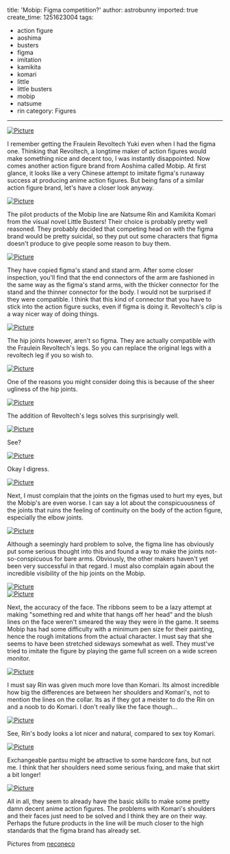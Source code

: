 title: 'Mobip: Figma competition?'
author: astrobunny
imported: true
create_time: 1251623004
tags:
- action figure
- aoshima
- busters
- figma
- imitation
- kamikita
- komari
- little
- little busters
- mobip
- natsume
- rin
category: Figures
---
 [![](wp-uploads/2009/08/wpid-img-0550-500x666.jpg "Picture")](/images/wp-uploads/2009/08/wpid-img-0550.jpg)  
  
I remember getting the Fraulein Revoltech Yuki even when I had the figma one. Thinking that Revoltech, a longtime maker of action figures would make something nice and decent too, I was instantly disappointed. Now comes another action figure brand from Aoshima called Mobip. At first glance, it looks like a very Chinese attempt to imitate figma's runaway success at producing anime action figures. But being fans of a similar action figure brand, let's have a closer look anyway.  
<!--more-->  
 [![](wp-uploads/2009/08/wpid-img-0549-500x666.jpg "Picture")](/images/wp-uploads/2009/08/wpid-img-0549.jpg)  
  
The pilot products of the Mobip line are Natsume Rin and Kamikita Komari from the visual novel Little Busters! Their choice is probably pretty well reasoned. They probably decided that competing head on with the figma brand would be pretty suicidal, so they put out some characters that figma doesn't produce to give people some reason to buy them.  
  
 [![](wp-uploads/2009/08/wpid-img-0552-1-500x666.jpg "Picture")](/images/wp-uploads/2009/08/wpid-img-0552-1.jpg)  
  
They have copied figma's stand and stand arm. After some closer inspection, you'll find that the end connectors of the arm are fashioned in the same way as the figma's stand arms, with the thicker connector for the stand and the thinner connector for the body. I would not be surprised if they were compatible. I think that this kind of connector that you have to stick into the action figure sucks, even if figma is doing it. Revoltech's clip is a way nicer way of doing things.  
  
 [![](wp-uploads/2009/08/wpid-img-0593-500x666.jpg "Picture")](/images/wp-uploads/2009/08/wpid-img-0593.jpg)  
  
The hip joints however, aren't so figma. They are actually compatible with the Fraulein Revoltech's legs. So you can replace the original legs with a revoltech leg if you so wish to.  
  
 [![](wp-uploads/2009/08/wpid-img-0619-500x666.jpg "Picture")](/images/wp-uploads/2009/08/wpid-img-0619.jpg)  
  
One of the reasons you might consider doing this is because of the sheer ugliness of the hip joints.  
  
 [![](wp-uploads/2009/08/wpid-img-0594-500x666.jpg "Picture")](/images/wp-uploads/2009/08/wpid-img-0594.jpg)  
  
The addition of Revoltech's legs solves this surprisingly well.  
  
 [![](wp-uploads/2009/08/wpid-img-0595-500x666.jpg "Picture")](/images/wp-uploads/2009/08/wpid-img-0595.jpg)  
  
See?  
  
 [![](wp-uploads/2009/08/wpid-img-0600-500x666.jpg "Picture")](/images/wp-uploads/2009/08/wpid-img-0600.jpg)  
  
Okay I digress.  
  
 [![](wp-uploads/2009/08/wpid-img-0610-500x666.jpg "Picture")](/images/wp-uploads/2009/08/wpid-img-0610.jpg)  
  
Next, I must complain that the joints on the figmas used to hurt my eyes, but the Mobip's are even worse. I can say a lot about the conspicuousness of the joints that ruins the feeling of continuity on the body of the action figure, especially the elbow joints.  
  
 [![](wp-uploads/2009/08/wpid-img-0558-500x611.jpg "Picture")](/images/wp-uploads/2009/08/wpid-img-0558.jpg)  
  
Although a seemingly hard problem to solve, the figma line has obviously put some serious thought into this and found a way to make the joints not-so-conspicuous for bare arms. Obviously, the other makers haven't yet been very successful in that regard. I must also complain again about the incredible visibility of the hip joints on the Mobip.  
  
 [![](wp-uploads/2009/08/wpid-img-0622-500x479.jpg "Picture")](/images/wp-uploads/2009/08/wpid-img-0622.jpg)  
 [![](wp-uploads/2009/08/wpid-komari-kamikita-key-screenshot-500x375.jpg "Picture")](/images/wp-uploads/2009/08/wpid-komari-kamikita-key-screenshot.jpg)  
  
Next, the accuracy of the face. The ribbons seem to be a lazy attempt at making "something red and white that hangs off her head" and the blush lines on the face weren't smeared the way they were in the game. It seems Mobip has had some difficulty with a minimum pen size for their painting, hence the rough imitations from the actual character. I must say that she seems to have been stretched sideways somewhat as well. They must've tried to imitate the figure by playing the game full screen on a wide screen monitor.  
  
 [![](wp-uploads/2009/08/wpid-img-0636-500x495.jpg "Picture")](/images/wp-uploads/2009/08/wpid-img-0636.jpg)  
  
I must say Rin was given much more love than Komari. Its almost incredible how big the differences are between her shoulders and Komari's, not to mention the lines on the collar. Its as if they got a meister to do the Rin on and a noob to do Komari. I don't really like the face though...  
  
 [![](wp-uploads/2009/08/wpid-img-0647-500x608.jpg "Picture")](/images/wp-uploads/2009/08/wpid-img-0647.jpg)  
  
See, Rin's body looks a lot nicer and natural, compared to sex toy Komari.  
  
 [![](wp-uploads/2009/08/wpid-img-0659-500x666.jpg "Picture")](/images/wp-uploads/2009/08/wpid-img-0659.jpg)  
  
Exchangeable pantsu might be attractive to some hardcore fans, but not me. I think that her shoulders need some serious fixing, and make that skirt a bit longer!  
  
 [![](wp-uploads/2009/08/wpid-img-0578-500x375.jpg "Picture")](/images/wp-uploads/2009/08/wpid-img-0578.jpg)  
  
All in all, they seem to already have the basic skills to make some pretty damn decent anime action figures. The problems with Komari's shoulders and their faces just need to be solved and I think they are on their way. Perhaps the future products in the line will be much closer to the high standards that the figma brand has already set.  
  
Pictures from [neconeco](http://www2.atword.jp/necoconeco/archives/4595)